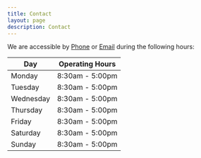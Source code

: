 ```yaml
---
title: Contact
layout: page
description: Contact
---
```


We are accessible by [Phone](tel:2028416839) or [Email](mailto:josh@blueimpactstrategies.com') during the following hours:

| Day       | Operating Hours |
| --------- | --------------- |
| Monday    | 8:30am - 5:00pm |
| Tuesday   | 8:30am - 5:00pm |
| Wednesday | 8:30am - 5:00pm |
| Thursday  | 8:30am - 5:00pm |
| Friday    | 8:30am - 5:00pm |
| Saturday  | 8:30am - 5:00pm |
| Sunday    | 8:30am - 5:00pm |

